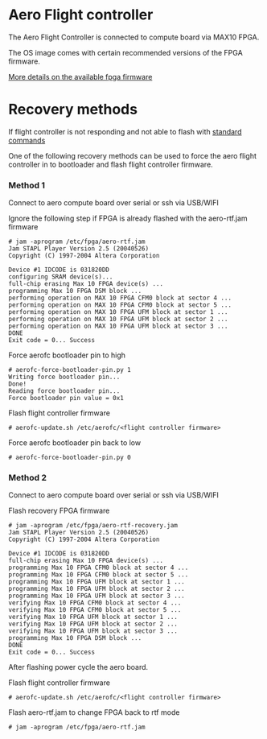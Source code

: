 # Aero Flight controller
The Aero Flight Controller is connected to compute board via MAX10 FPGA.

The OS image comes with certain recommended versions of the FPGA firmware.

[More details on the available fpga firmware](https://intel-aero.github.io/getting-started/update/#fpga)

# Recovery methods 
If flight controller is not responding and not able to flash with [standard commands](https://intel-aero.github.io/getting-started/update/#flight-controller)

One of the following recovery methods can be used to force the aero flight controller in to bootloader and flash flight controller firmware.

### Method 1
Connect to aero compute board over serial or ssh via USB/WIFI

Ignore the following step if FPGA is already flashed with the aero-rtf.jam firmware
```console
# jam -aprogram /etc/fpga/aero-rtf.jam          
Jam STAPL Player Version 2.5 (20040526)
Copyright (C) 1997-2004 Altera Corporation

Device #1 IDCODE is 031820DD
configuring SRAM device(s)...
full-chip erasing Max 10 FPGA device(s) ...
programming Max 10 FPGA DSM block ...
performing operation on MAX 10 FPGA CFM0 block at sector 4 ...
performing operation on MAX 10 FPGA CFM0 block at sector 5 ...
performing operation on MAX 10 FPGA UFM block at sector 1 ...
performing operation on MAX 10 FPGA UFM block at sector 2 ...
performing operation on MAX 10 FPGA UFM block at sector 3 ...
DONE
Exit code = 0... Success
```

Force aerofc bootloader pin to high
```console
# aerofc-force-bootloader-pin.py 1
Writing force bootloader pin...
Done!
Reading force bootloader pin...
Force bootloader pin value = 0x1
```

Flash flight controller firmware
```console
# aerofc-update.sh /etc/aerofc/<flight controller firmware>
```

Force aerofc bootloader pin back to low
```console
# aerofc-force-bootloader-pin.py 0
```

### Method 2

Connect to aero compute board over serial or ssh via USB/WIFI

Flash recovery FPGA firmware
```console
# jam -aprogram /etc/fpga/aero-rtf-recovery.jam 
Jam STAPL Player Version 2.5 (20040526)
Copyright (C) 1997-2004 Altera Corporation

Device #1 IDCODE is 031820DD
full-chip erasing Max 10 FPGA device(s) ...
programming Max 10 FPGA CFM0 block at sector 4 ...
programming Max 10 FPGA CFM0 block at sector 5 ...
programming Max 10 FPGA UFM block at sector 1 ...
programming Max 10 FPGA UFM block at sector 2 ...
programming Max 10 FPGA UFM block at sector 3 ...
verifying Max 10 FPGA CFM0 block at sector 4 ...
verifying Max 10 FPGA CFM0 block at sector 5 ...
verifying Max 10 FPGA UFM block at sector 1 ...
verifying Max 10 FPGA UFM block at sector 2 ...
verifying Max 10 FPGA UFM block at sector 3 ...
programming Max 10 FPGA DSM block ...
DONE
Exit code = 0... Success
```
After flashing power cycle the aero board.

Flash flight controller firmware
```console
# aerofc-update.sh /etc/aerofc/<flight controller firmware>
```

Flash aero-rtf.jam to change FPGA back to rtf mode
```console
# jam -aprogram /etc/fpga/aero-rtf.jam          
```

